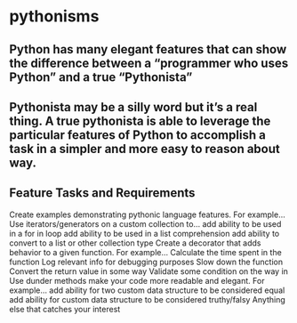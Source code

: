 # pythonisms

### 


## Python has many elegant features that can show the difference between a “programmer who uses Python” and a true “Pythonista”

## Pythonista may be a silly word but it’s a real thing. A true pythonista is able to leverage the particular features of Python to accomplish a task in a simpler and more easy to reason about way.

## Feature Tasks and Requirements
Create examples demonstrating pythonic language features. For example…
Use iterators/generators on a custom collection to…
add ability to be used in a for in loop
add ability to be used in a list comprehension
add ability to convert to a list or other collection type
Create a decorator that adds behavior to a given function. For example…
Calculate the time spent in the function
Log relevant info for debugging purposes
Slow down the function
Convert the return value in some way
Validate some condition on the way in
Use dunder methods make your code more readable and elegant. For example…
add ability for two custom data structure to be considered equal
add ability for custom data structure to be considered truthy/falsy
Anything else that catches your interest
